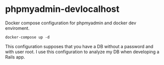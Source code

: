 # phpmyadmin-devlocalhost

Docker compose configuration for phpmyadmin and docker dev enviroment.

```docker-compose up -d```

This configuration supposes that you have a DB without a password and with user root.
I use this configuration to analyze my DB when developing a Rails app.
